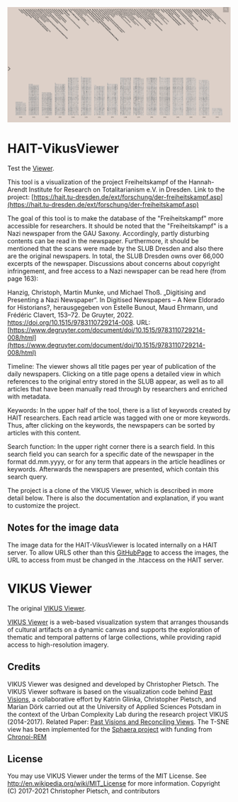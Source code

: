 ![Thumbnail](thumbnail.png)

# HAIT-VikusViewer

Test the [Viewer](https://timops102.github.io/HAIT_vikusviewer/).

This tool is a visualization of the project Freiheitskampf of the Hannah-Arendt Institute for Research on Totalitarianism e.V. in Dresden. Link to the project:
[https://hait.tu-dresden.de/ext/forschung/der-freiheitskampf.asp](https://hait.tu-dresden.de/ext/forschung/der-freiheitskampf.asp)

The goal of this tool is to make the database of the "Freiheitskampf" more accessible for researchers. It should be noted that the "Freiheitskampf" is a Nazi newspaper from the GAU Saxony. Accordingly, partly disturbing contents can be read in the newspaper. 
Furthermore, it should be mentioned that the scans were made by the SLUB Dresden and also there are the original newspapers. In total, the SLUB Dresden owns over 66,000 excerpts of the newspaper. 
Discussions about concerns about copyright infringement, and free access to a Nazi newspaper can be read here (from page 163): 

Hanzig, Christoph, Martin Munke, und Michael Thoß. „Digitising and Presenting a Nazi Newspaper“. In Digitised Newspapers – A New Eldorado for Historians?, herausgegeben von Estelle Bunout, Maud Ehrmann, und Frédéric Clavert, 153–72. De Gruyter, 2022. https://doi.org/10.1515/9783110729214-008. 
URL:[https://www.degruyter.com/document/doi/10.1515/9783110729214-008/html](https://www.degruyter.com/document/doi/10.1515/9783110729214-008/html)

Timeline:
The viewer shows all title pages per year of publication of the daily newspapers. Clicking on a title page opens a detailed view in which references to the original entry stored in the SLUB appear, as well as to all articles that have been manually read through by researchers and enriched with metadata.

Keywords:
In the upper half of the tool, there is a list of keywords created by HAIT researchers. Each read article was tagged with one or more keywords. Thus, after clicking on the keywords, the newspapers can be sorted by articles with this content.

Search function:
In the upper right corner there is a search field. In this search field you can search for a specific date of the newspaper in the format dd.mm.yyyy, or for any term that appears in the article headlines or keywords. Afterwards the newspapers are presented, which contain this search query.

 
The project is a clone of the VIKUS Viewer, which is described in more detail below. There is also the documentation and explanation, if you want to customize the project. 

## Notes for the image data
 
The image data for the HAIT-VikusViewer is located internally on a HAIT server. To allow URLS other than this [GitHubPage](timops102.github.io/HAIT_vikusviewer/) to access the images, the URL to access from must be changed in the .htaccess on the HAIT server.

# VIKUS Viewer

The original [VIKUS Viewer](https://github.com/cpietsch/vikus-viewer).

[VIKUS Viewer](https://vikusviewer.fh-potsdam.de/) is a web-based visualization system that arranges thousands of cultural artifacts on a dynamic canvas and supports the exploration of thematic and temporal patterns of large collections, while providing rapid access to high-resolution imagery.

## Credits

VIKUS Viewer was designed and developed by Christopher Pietsch. 
The VIKUS Viewer software is based on the visualization code behind [Past Visions](https://github.com/cpietsch/fw4), a collaborative effort by Katrin Glinka, Christopher Pietsch, and Marian Dörk carried out at the University of Applied Sciences Potsdam in the context of the Urban Complexity Lab during the research project VIKUS (2014-2017). Related Paper: [Past Visions and Reconciling Views]( http://www.digitalhumanities.org/dhq/vol/11/2/000290/000290.html). 
The T-SNE view has been implemented for the [Sphaera project](https://sphaera.mpiwg-berlin.mpg.de/) with funding from [Chronoi-REM](https://www.berliner-antike-kolleg.org/rem)

## License

You may use VIKUS Viewer under the terms of the MIT License. See http://en.wikipedia.org/wiki/MIT_License for more information.
Copyright (C) 2017-2021 Christopher Pietsch, and contributors

